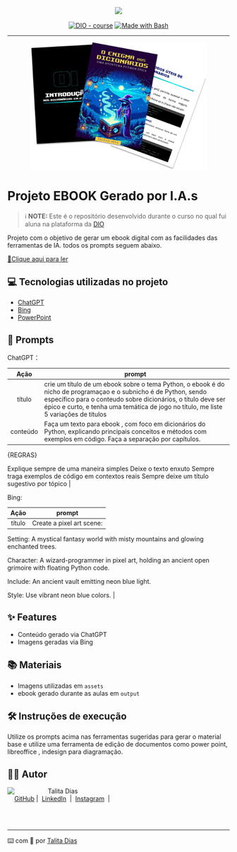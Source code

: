 <p align="center">
    <img width="100" src=".github/assets/banner.png">
</p>


<p align="center">
<a href="https://dio.me/"><img src="https://img.shields.io/badge/DIO-Course-28DA77?logo=youtube" alt="DIO - course"></a>
<a href="https://www.gnu.org/software/bash/" title="Go to Bash homepage"><img src="https://img.shields.io/badge/Prompt-Project-blue?logo=gnu-bash&amp;logoColor=white" alt="Made with Bash"></a></p>

-------


<p align="center">
<img 
    src="./assets/cover.png"
    width="400"  
/>
</p>

# Projeto EBOOK Gerado por I.A.s


 > ℹ️ **NOTE:** Este é o repositório desenvolvido durante o curso no qual fui aluna na plataforma da [DIO](https://dio.me)

Projeto com o objetivo de gerar um ebook digital com as facilidades das ferramentas de IA. todos os prompts
seguem abaixo.

<a href="https://github.com/talitasdias/prompts-recipe-to-create-a-ebook/blob/main/output/ebook-o-enigma-dos-dicionarios-uma-aventura-python-epica.pdf" title="View PDF now"> 📕Clique aqui para ler</a>

## 💻 Tecnologias utilizadas no projeto

- [ChatGPT](https://chat.openai.com/) 
- [Bing](https://www.bing.com/images/create)
- [PowerPoint](https://www.microsoft.com/en/microsoft-365/powerpoint)

## 🧠 Prompts


ChatGPT：

|   Ação   | prompt                                                                                                                                                                                                                                                                         |
| :------: | ------------------------------------------------------------------------------------------------------------------------------------------------------------------------------------------------------------------------------------------------------------------------------ |
|  título  | crie um título de um ebook sobre o tema Python, o ebook é do nicho de programaçao e o subnicho é de Python, sendo específico para o conteudo sobre dicionários, o título deve ser épico e curto, e tenha uma temática de jogo no título, me liste 5 variações de títulos                                                        |
| conteúdo | Faça um texto para ebook , com foco em dicionários do Python, explicando principais conceitos e métodos com exemplos em código. Faça a separação por capítulos.

{REGRAS}

Explique sempre de uma maneira simples
Deixe o texto enxuto
Sempre traga exemplos de código em contextos reais
Sempre deixe um título sugestivo por tópico |


Bing:

|  Ação  | prompt                                                                                 |
| :----: | -------------------------------------------------------------------------------------- |
| título | Create a pixel art scene:

Setting: A mystical fantasy world with misty mountains and glowing enchanted trees.

Character: A wizard-programmer in pixel art, holding an ancient open grimoire with floating Python code.

Include: An ancient vault emitting neon blue light.

Style: Use vibrant neon blue colors. |

## ✨ Features

- Conteúdo gerado via ChatGPT
- Imagens geradas via Bing

## 📚 Materiais

- Imagens utilizadas em `assets`
- ebook gerado durante as aulas em `output`

## 🛠️ Instruções de execução

Utilize os prompts acima nas ferramentas sugeridas para gerar o material base e utilize uma ferramenta de edição de documentos como power point, libreoffice , indesign para diagramação.

## 👨‍💻 Autor

<p>
    <img 
      align=left 
      margin=10 
      width=80 
      src="https://avatars.githubusercontent.com/u/37452836?v=4"
    />
    <p>&nbsp&nbsp&nbspTalita Dias<br>
    &nbsp&nbsp&nbsp
    <a href="https://github.com/talitasdias">
    GitHub</a>&nbsp;|&nbsp;
    <a href="www.linkedin.com/in/
talita-dias-dev-tester">LinkedIn</a>
&nbsp;|&nbsp;
    <a href="https://www.instagram.com/felipeaguiar.exe/">
    Instagram</a>
&nbsp;|&nbsp;</p>
</p>
<br/><br/>
<p>

---

⌨️ com 💜 por [Talita Dias](https://github.com/talitasdias)